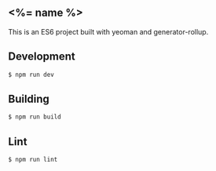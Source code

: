 <%= name %>
---

This is an ES6 project built with yeoman and generator-rollup.

Development
---
``` sh
$ npm run dev
```

Building
---
```sh
$ npm run build
```

Lint
---
``` sh
$ npm run lint
```
